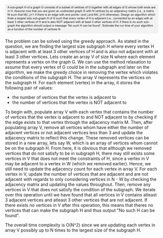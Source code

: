 ![image-20210818134547968](images/image-20210818134547968.png)

The problem can be solved using the greedy approach. As stated in the question, we are finding the largest size subgraph H where every vertex H is adjacent with at least 3 other vertices of H and is also not adjacent with at least 3 other vertices. Lets create an array V of size N where each element represents a vertex on the graph G. We can use the method relaxation to assume that every vertex of G could be in the subgraph and later on the algorithm, we make the greedy choice in removing the vertex which violates the conditions of the subgraph H. The array V represents the vertices on the subgraph H. For each element (vertex) in the array, it stores the following pair of values:

- the number of vertices that the vertex is adjacent to
- the number of vertices that the vertex is NOT adjacent to

To begin with, populate array V with each vertex that contains the number of vertices that the vertex is adjacent to and NOT adjacent to by checking if the edge exists to that vertex through the adjacency matrix M. Then, after populating array V, remove all vertices whom have either the number of adjacent vertices or not adjacent vertices less than 3 and update the adjacency matrix to reflect this change. These removed vertices can be stored in a new array, lets say W, which is an array of vertices whom cannot be on the subgraph H. From here, it is obvious that although we removed vertices that do not satisfy to be in subgraph H, there may still exists some vertices in V that does not meet the constraints of H, since a vertex in V may be adjacent to a vertex in W (which we removed earlier). Hence, we still need to update the adjacency count for each vertex in array V. For each vertex in V, update the number of vertices that are adjacent and are not adjacent with regards to only considering vertices in N - W by checking the adjacency matrix and updating the values throughout. Then, remove any vertices in V that does not satisfy the condition of the subgraph. We iterate over this operation until we have found that all vertices in V contains atleast 3 adjacent vertices and atleast 3 other vertices that are not adjacent. If there exists no vertices in V after this operation, this means that theres no vertices that can make the subgraph H and thus output "No such H can be found".

The overall time complexity is O(N^2) since we are updating each vertex in array V possibly up to N times to the largest size of the subgraph H.